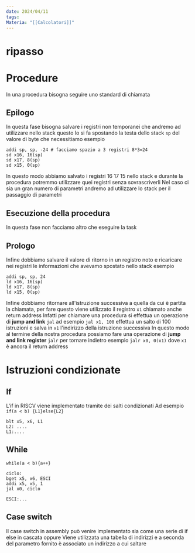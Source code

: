 ```yaml
---
date: 2024/04/11
tags: 
Materia: "[[Calcolatori]]"
---
```


# ripasso
# Procedure
In una procedura bisogna seguire uno standard di chiamata

## Epilogo
In questa fase bisogna salvare i registri non temporanei che andremo ad utilizzare nello stack
questo lo si fa spostando la testa dello stack `sp` del valore di byte che necessitiamo
esempio
```
addi sp, sp, -24 # facciamo spazio a 3 registri 8*3=24
sd x16, 16(sp)
sd x17, 8(sp)
sd x15, 0(sp)
```
In questo modo abbiamo salvato i registri 16 17 15 nello stack e durante la procedura potremmo utilizzare quei registri senza sovrascriverli
Nel caso ci sia un gran numero di parametri andremo ad utilizzare lo stack per il passaggio di parametri
## Esecuzione della procedura
In questa fase non facciamo altro che eseguire la task 
## Prologo
Infine dobbiamo salvare il valore di ritorno in un registro noto e ricaricare nei registri le informazioni che avevamo spostato nello stack
esempio
```
addi sp, sp, 24
ld x16, 16(sp)
ld x17, 8(sp)
ld x15, 0(sp)
```
Infine dobbiamo ritornare all'istruzione successiva a quella da cui è partita la chiamata, per fare questo viene utilizzato il registro `x1` chiamato anche return address
Infatti per chiamare una procedura si effettua un operazione di **jump and link** `jal`
ad esempio `jal x1, 100` effettua un salto di 100 istruzioni e salva in `x1` l'indirizzo della istruzione successiva
In questo modo al termine della nostra procedura possiamo fare una operazione di **jump and link register** `jalr` per  tornare indietro
esempio `jalr x0, 0(x1)` dove `x1` è ancora il return address

# Istruzioni condizionate
## If
L'if in RISCV viene implementato tramite dei salti condizionati
Ad esempio `if(a < b) {L1}else{L2}`
```
blt x5, x6, L1
L2: ....
L1:....
```
## While
`while(a < b){a++}`
```
ciclo:
bget x5, x6, ESCI
addi x5, x5, 1
jal x0, ciclo

ESCI:...
```

## Case switch 
Il case switch in assembly può venire implementato sia come una serie di if else in cascata oppure 
Viene utilizzata una tabella di indirizzi e a seconda del parametro fornito è associato un indirizzo a cui saltare
